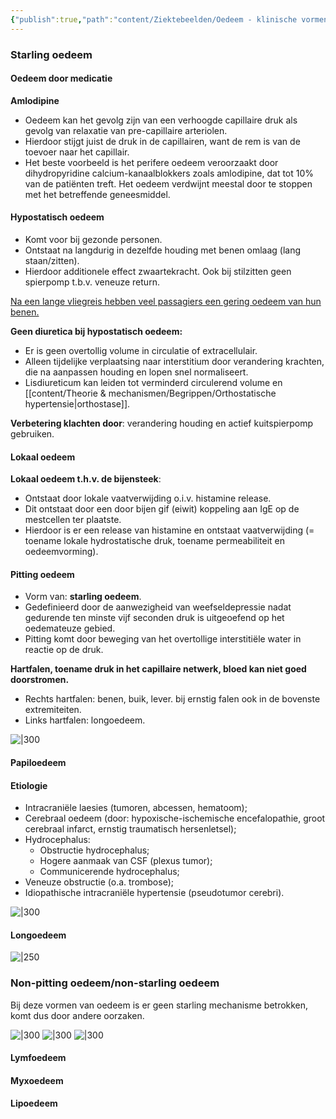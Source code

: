 ```yaml
---
{"publish":true,"path":"content/Ziektebeelden/Oedeem - klinische vormen.md","permalink":"/content/ziektebeelden/oedeem-klinische-vormen/","title":"Oedeem - klinische vormen","tags":["Cardiologie","Interne_geneeskunde","Eerstelijnsgeneeskunde","Ziektebeeld"]}
---
```





### Starling oedeem
#### Oedeem door medicatie
**Amlodipine**
- Oedeem kan het gevolg zijn van een verhoogde capillaire druk als gevolg van relaxatie van pre-capillaire arteriolen.
- Hierdoor stijgt juist de druk in de capillairen, want de rem is van de toevoer naar het capillair.
- Het beste voorbeeld is het perifere oedeem veroorzaakt door dihydropyridine calcium-kanaalblokkers zoals amlodipine, dat tot 10% van de patiënten treft. Het oedeem verdwijnt meestal door te stoppen met het betreffende geneesmiddel.

#### Hypostatisch oedeem
- Komt voor bij gezonde personen. 
- Ontstaat na langdurig in dezelfde houding met benen omlaag (lang staan/zitten). 
- Hierdoor additionele effect zwaartekracht. Ook bij stilzitten geen spierpomp t.b.v. veneuze return.

<u>Na een lange vliegreis hebben veel passagiers een gering oedeem van hun benen.</u>

**Geen diuretica bij hypostatisch oedeem:** 
- Er is geen overtollig volume in circulatie of extracellulair. 
- Alleen tijdelijke verplaatsing naar interstitium door verandering krachten, die na aanpassen houding en lopen snel normaliseert. 
- Lisdiureticum kan leiden tot verminderd circulerend volume en [[content/Theorie & mechanismen/Begrippen/Orthostatische hypertensie\|orthostase]].

**Verbetering klachten door**: verandering houding en actief kuitspierpomp gebruiken.

#### Lokaal oedeem
**Lokaal oedeem t.h.v. de bijensteek**:

- Ontstaat door lokale vaatverwijding o.i.v. histamine release.
- Dit ontstaat door een door bijen gif (eiwit) koppeling aan IgE op de mestcellen ter plaatste.
- Hierdoor is er een release van histamine en ontstaat vaatverwijding (= toename lokale hydrostatische druk, toename permeabiliteit en oedeemvorming).

#### Pitting oedeem
- Vorm van: **starling oedeem**.
- Gedefinieerd door de aanwezigheid van weefseldepressie nadat gedurende ten minste vijf seconden druk is uitgeoefend op het oedemateuze gebied.
 - Pitting komt door beweging van het overtollige interstitiële water in reactie op de druk.

**Hartfalen, toename druk in het capillaire netwerk, bloed kan niet goed doorstromen.**
- Rechts hartfalen: benen, buik, lever. bij ernstig falen ook in de bovenste extremiteiten.
- Links hartfalen: longoedeem.

![|300](https://i.imgur.com/I1M03DW.png)

#### Papiloedeem 

<div class="transclusion internal-embed is-loaded"><div class="markdown-embed">






#### Etiologie

- Intracraniële laesies (tumoren, abcessen, hematoom);
- Cerebraal oedeem (door: hypoxische-ischemische encefalopathie, groot cerebraal infarct, ernstig traumatisch hersenletsel);
- Hydrocephalus:
	- Obstructie hydrocephalus;
	- Hogere aanmaak van CSF (plexus tumor);
	- Communicerende hydrocephalus;
- Veneuze obstructie (o.a. trombose);
- Idiopathische intracraniële hypertensie (pseudotumor cerebri).



</div></div>

![|300](https://i.imgur.com/76MN4Rs.png)

#### Longoedeem
![|250](https://i.imgur.com/dGtUY3D.png)


### Non-pitting oedeem/non-starling oedeem
Bij deze vormen van oedeem is er geen starling mechanisme betrokken, komt dus door andere oorzaken.

![|300](https://i.imgur.com/cO1CEuF.png)
![|300](https://i.imgur.com/JXHdxh1.png)
![|300](https://i.imgur.com/gExpB2m.png)

#### Lymfoedeem
#### Myxoedeem
#### Lipoedeem

